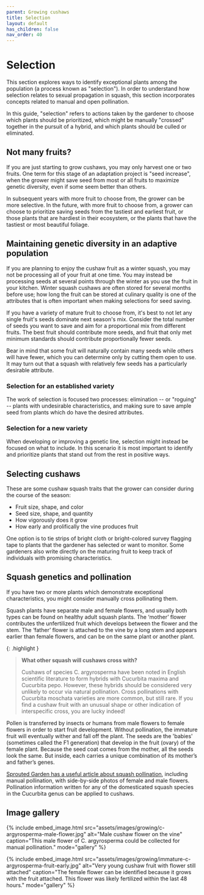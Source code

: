 ```yaml
---
parent: Growing cushaws
title: Selection
layout: default
has_children: false
nav_order: 40
---
```


# Selection

This section explores ways to identify exceptional plants among the population (a process known as "selection"). In order to understand how selection relates to sexual propagation in squash, this section incorporates concepts related to manual and open pollination.

In this guide, "selection" refers to actions taken by the gardener to choose which plants should be prioritized, which might be manually "crossed" together in the pursuit of a hybrid, and which plants should be culled or eliminated.

## Not many fruits?

If you are just starting to grow cushaws, you may only harvest one or two fruits. One term for this stage of an adaptation project is "seed increase", when the grower might save seed from most or all fruits to maximize genetic diversity, even if some seem better than others.

In subsequent years with more fruit to choose from, the grower can be more selective. In the future, with more fruit to choose from, a grower can choose to prioritize saving seeds from the tastiest and earliest fruit, or those plants that are hardiest in their ecosystem, or the plants that have the tastiest or most beautiful foliage.

## Maintaining genetic diversity in an adaptive population

If you are planning to enjoy the cushaw fruit as a winter squash, you may not be processing all of your fruit at one time. You may instead be processing seeds at several points through the winter as you use the fruit in your kitchen. Winter squash cushaws are often stored for several months before use; how long the fruit can be stored at culinary quality is one of the attributes that is often important when making selections for seed saving.

If you have a variety of mature fruit to choose from, it's best to not let any single fruit's seeds dominate next season's mix. Consider the total number of seeds you want to save and aim for a proportional mix from different fruits. The best fruit should contribute more seeds, and fruit that only met minimum standards should contribute proportionally fewer seeds.

Bear in mind that some fruit will naturally contain many seeds while others will have fewer, which you can determine only by cutting them open to use. It may turn out that a squash with relatively few seeds has a particularly desirable attribute.

### Selection for an established variety

The work of selection is focused two processes: elimination -- or "roguing" -- plants with undesirable characteristics, and making sure to save ample seed from plants which do have the desired attributes.

### Selection for a new variety

When developing or improving a genetic line, selection might instead be focused on what to include. In this scenario it is most important to identify and prioritize plants that stand out from the rest in positive ways.

## Selecting cushaws

These are some cushaw squash traits that the grower can consider during the course of the season:

- Fruit size, shape, and color
- Seed size, shape, and quantity
- How vigorously does it grow
- How early and prolifically the vine produces fruit

One option is to tie strips of bright cloth or bright-colored survey flagging tape to plants that the gardener has selected or want to monitor. Some gardeners also write directly on the maturing fruit to keep track of individuals with promising characteristics.

## Squash genetics and pollination

If you have two or more plants which demonstrate exceptional characteristics, you might consider manually cross pollinating them.

Squash plants have separate male and female flowers, and usually both types can be found on healthy adult squash plants. The ‘mother’ flower contributes the unfertilized fruit which develops between the flower and the stem. The ‘father’ flower is attached to the vine by a long stem and appears earlier than female flowers, and can be on the same plant or another plant.

{: .highlight }
> **What other squash will cushaws cross with?**
>
>Cushaws of species C. argyrosperma have been noted in English scientific literature to form hybrids with Cucurbita maxima and Cucurbita pepo. However, these hybrids should be considered very unlikely to occur via natural pollination.
>Cross pollinations with Cucurbita moschata varieties are more common, but still rare. If you find a cushaw fruit with an unusual shape or other indication of interspecific cross, you are lucky indeed!

Pollen is transferred by insects or humans from male flowers to female flowers in order to start fruit development. Without pollination, the immature fruit will eventually wither and fall off the plant. The seeds are the 'babies' (sometimes called the F1 generation) that develop in the fruit (ovary) of the female plant. Because the seed coat comes from the mother, all the seeds look the same. But inside, each carries a unique combination of its mother’s and father’s genes.

[Sprouted Garden has a useful article about squash pollination](https://sproutedgarden.com/hand-pollinate-squash/), including manual pollination, with side-by-side photos of female and male flowers. Pollination information written for any of the domesticated squash species in the Cucurbita genus can be applied to cushaws.

## Image gallery

{% include embed_image.html
    src="assets/images/growing/c-argyrosperma-male-flower.jpg"
    alt="Male cushaw flower on the vine"
    caption="This male flower of C. argyrosperma could be collected for manual pollination."
    mode="gallery"
%}

{% include embed_image.html
    src="assets/images/growing/immature-c-argyrosperma-fruit-early.jpg"
    alt="Very young cushaw fruit with flower still attached"
    caption="The female flower can be identified because it grows with the fruit attached. This flower was likely  fertilized within the last 48 hours."
    mode="gallery"
%}